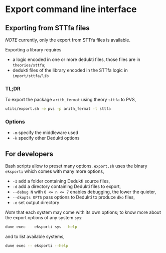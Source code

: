 # Export command line interface

## Exporting from STTfa files
*NOTE* currently, only the export from STTfa files is available.

Exporting a library requires
- a logic encoded in one or more dedukti files, those files are in `theories/sttfa`;
- dedukti files of the library encoded in the STTfa logic in `import/sttfa/lib`

### TL;DR
To export the package `arith_fermat` using theory `sttfa` to PVS,
```bash
utils/export.sh -e pvs -p arith_fermat -t sttfa
```
### Options
- `-m` specify the middleware used
- `-k` specify other Dedukti options

## For developers
Bash scripts allow to preset many options. `export.sh` uses the binary
`eksporti` which comes with many more options,

- `-I` add a folder containing Dedukti source files,
- `-d` add a directory containing Dedukti files to export,
- `--debug N` with `0 <= n <= 7` enables debugging, the lower the quieter,
- `--dkopts OPTS` pass options to Dedukti to produce `dko` files,
- `-o` set output directory

*Note* that each system may come with its own options;
to know more about the export options of any system `sys`:
```bash
dune exec -- eksporti sys --help
```
and to list available systems,
```bash
dune exec -- eksporti --help
```

